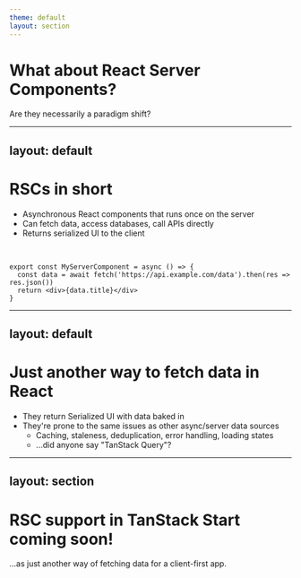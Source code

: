 ```yaml
---
theme: default
layout: section
---
```


# What about React Server Components?

Are they necessarily a paradigm shift?

---
layout: default
---

# RSCs in short

- Asynchronous React components that runs once on the server
- Can fetch data, access databases, call APIs directly
- Returns serialized UI to the client

<br />

```tsx
export const MyServerComponent = async () => {
  const data = await fetch('https://api.example.com/data').then(res => res.json())
  return <div>{data.title}</div>
}
```

---
layout: default
---

# Just another way to fetch data in React

- They return Serialized UI with data baked in
- They're prone to the same issues as other async/server data sources
  - Caching, staleness, deduplication, error handling, loading states
  - ...did anyone say "TanStack Query"?

---
layout: section
---

# RSC support in TanStack Start coming soon!

...as just another way of fetching data for a client-first app.
